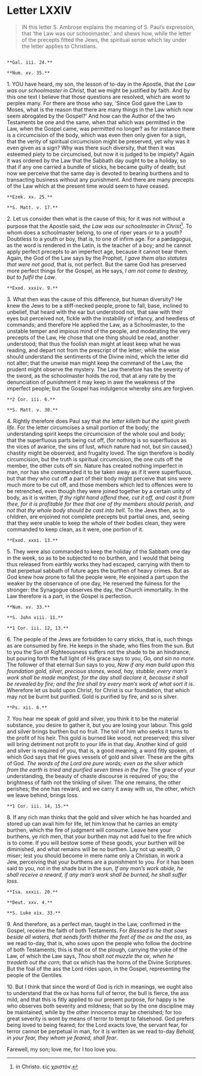 # Letter LXXIV

> IN this letter S. Ambrose explains the meaning of S. Paul’s
> expression, that ‘the Law was our schoolmaster,’ and shews how,
> while the letter of the precepts fitted the Jews, the spiritual
> sense which lay under the letter applies to Christians.

```{centered} AMBROSE TO IRENÆUS
```

```{margin}
**Gal. iii. 24.**

**Num. xv. 35.**
```

1\. YOU have heard, my son, the lesson of to-day in the Apostle, that
_the Law was our schoolmaster in Christ_, that we might be justified by
faith. And by this one text I believe that those questions are resolved,
which are wont to perplex many. For there are those who say, ‘Since God
gave the Law to Moses, what is the reason that there are many things
in the Law which now seem abrogated by the Gospel?’ And how can the
Author of the two Testaments be one and the same, when that which was
permitted in the Law, when the Gospel came, was permitted no longer? as
for instance there is a circumcision of the body, which was even then
only given for a sign, that the verity of spiritual circumcision might
be preserved, yet why was it even given as a sign? Why was there such
diversity, that then it was esteemed piety to be circumcised, but now
it is judged to be impiety? Again it was ordered by the Law that the
Sabbath day ought to be a holiday, so that if any one carried a bundle
of sticks, he became guilty of death; but now we perceive that the same
day is devoted to bearing burthens and to transacting business without
any punishment. And there are many precepts of the Law which at the
present time would seem to have ceased.

```{margin}
**Ezek. xx. 25.**

**S. Matt. v. 17.**
```

2\. Let us consider then what is the cause of this; for it was not
without a purpose that the Apostle said, _the Law was our schoolmaster
in Christ_[^290]. To whom does a schoolmaster belong, to one of riper
years or to a youth? Doubtless to a youth or boy, that is, to one of
infirm age. For a pædagogus, as the word is rendered in the Latin,
is the teacher of a boy; and he cannot apply perfect precepts to an
imperfect age, because it cannot bear them. Again, the God of the Law
says by the Prophet, _I gave them also statutes that were not good_,
that is, not perfect. But the same God has preserved more perfect
things for the Gospel, as He says, _I am not come to destroy, but to
fulfil the Law_.

```{margin}
**Exod. xxxiv. 9.**
```

3\. What then was the cause of this difference, but human diversity?
He knew the Jews to be a stiff-necked people, prone to fall, base,
inclined to unbelief, that heard with the ear but understood not, that
saw with their eyes but perceived not, fickle with the instability of
infancy, and heedless of commands; and therefore He applied the Law, as
a Schoolmaster, to the unstable temper and impious mind of the people,
and moderating the very precepts of the Law, He chose that one thing
should be read, another understood; that thus the foolish man might
at least keep what he was reading, and depart not from the prescript
of the letter; while the wise should understand the sentiments of the
Divine mind, which the letter did not alter; that the unwise man might
keep the command of the Law, the prudent might observe the mystery. The
Law therefore has the severity of the sword, as the schoolmaster holds
the rod, that at any rate by the denunciation of punishment it may
keep in awe the weakness of the imperfect people; but the Gospel has
indulgence whereby sins are forgiven.

```{margin}
**2 Cor. iii. 6.**

**S. Matt. v. 30.**
```

4\. Rightly therefore does Paul say that _the letter killeth but the
spirit giveth life_. For the letter circumcises a small portion of the
body; the understanding spirit keeps the circumcision of the whole soul
and body; that the superfluous parts being cut off, (for nothing is so
superfluous as the vices of avarice, the sins of lust, which nature had
not, but sin caused,) chastity might be observed, and frugality loved.
The sign therefore is bodily circumcision, but the truth is spiritual
circumcision, the one cuts off the member, the other cuts off sin.
Nature has created nothing imperfect in man, nor has she commanded it
to be taken away as if it were superfluous, but that they who cut off
a part of their body might perceive that sins were much more to be cut
off, and those members which led to offences were to be retrenched,
even though they were joined together by a certain unity of body, as
it is written, _If thy right hand offend thee, cut it off, and cast it
from thee, for it is profitable for thee that one of thy members should
perish, and not that thy whole body should be cast into hell_. To
the Jews then, as to children, are enjoined not complete precepts but
partial ones, and, seeing that they were unable to keep the whole of
their bodies clean, they were commanded to keep clean, as it were, one
portion of it.

```{margin}
**Exod. xxxi. 13.**
```

5\. They were also commanded to keep the holiday of the Sabbath one
day in the week, so as to be subjected to no burthen, and I would that
being thus released from earthly works they had escaped, carrying with
them to that perpetual sabbath of future ages the burthen of heavy
crimes. But as God knew how prone to fall the people were, He enjoined
a part upon the weaker by the observance of one day, He reserved
the fulness for the stronger: the Synagogue observes the day, the
Church immortality. In the Law therefore is a part, in the Gospel is
perfection.

```{margin}
**Num. xv. 33.**

**S. John viii. 11.**

**1 Cor. iii. 12, 13.**
```

6\. The people of the Jews are forbidden to carry sticks, that is, such
things as are consumed by fire. He keeps in the shade, who flies from
the sun. But to you the Sun of Righteousness suffers not the shade to
be an hindrance, but pouring forth the full light of His grace says to
you, _Go, and sin no more_. The follower of that eternal Sun says to
you, _Now if any man build upon this foundation gold, silver, precious
stones, wood, hay, stubble; every man’s work shall be made manifest,
for the day shall declare it, because it shall be revealed by fire; and
the fire shall try every man’s work of what sort it is_. Wherefore let
us build upon Christ, for Christ is our foundation, that which may not
be burnt but purified. Gold is purified by fire, and so is silver.

```{margin}
**Ps. xii. 6.**
```

7\. You hear me speak of gold and silver, you think it to be the
material substance, you desire to gather it, but you are losing your
labour. This gold and silver brings burthen but no fruit. The toil of
him who seeks it turns to the profit of his heir. This gold is burned
like wood, not preserved; this silver will bring detriment not profit
to your life in that day. Another kind of gold and silver is required
of you, that is, a good meaning, a word fitly spoken, of which God says
that He gives vessels of gold and silver. These are the gifts of God.
_The words of the Lord are pure words; even as the silver which from
the earth is tried and purified seven times in the fire._ The grace of
your understanding, the beauty of chaste discourse is required of you;
the brightness of faith not the tinkling of silver. The one remains,
the other perishes; the one has reward, and we carry it away with us,
the other, which we leave behind, brings loss.

```{margin}
**1 Cor. iii. 14, 15.**
```

8\. If any rich man thinks that the gold and silver which he has hoarded
and stored up can avail him for life, let him know that he carries an
empty burthen, which the fire of judgment will consume. Leave here your
burthens, ye rich men, that your burthen may not add fuel to the fire
which is to come. If you will bestow some of these goods, your burthen
will be diminished, and what remains will be no burthen. Lay not up
wealth, O miser; lest you should become in mere name only a Christian,
in work a Jew, perceiving that your burthens are a punishment to you.
For it has been said to you, not in the shade but in the sun, _If any
man’s work abide, he shall receive a reward, if any man’s work shall be
burned, he shall suffer loss_.

```{margin}
**Isa. xxxii. 20.**

**Deut. xxv. 4.**

**S. Luke xix. 33.**
```

9\. And therefore, as a perfect man, taught in the Law, confirmed in the
Gospel, receive the faith of both Testaments. For _Blessed is he that
sows beside all waters, that sends forth thither the feet of the ox
and the ass_, as we read to-day, that is, who sows upon the people who
follow the doctrine of both Testaments; this is that ox of the plough,
carrying the yoke of the Law, of which the Law says, _Thou shalt not
muzzle the ox, when he treadeth out the corn_; that ox which has the
horns of the Divine Scriptures. But the foal of the ass the Lord rides
upon, in the Gospel, representing the people of the Gentiles.

10\. But I think that since the word of God is rich in meanings, we
ought also to understand that the ox has horns full of terror, the bull
is fierce, the ass mild, and that this is fitly applied to our present
purpose, for happy is he who observes both severity and mildness;
that so by the one discipline may be maintained, while by the other
innocence may be cherished; for too great severity is wont by means of
terror to tempt to falsehood. God prefers being loved to being feared;
for the Lord exacts love, the servant fear, for terror cannot be
perpetual in man, for it is written as we read to-day _Behold, in your
fear, they whom ye feared, shall fear_.

Farewell, my son; love me, for I too love you.

[^290]: in Christo. εἰς χριστόν.
